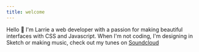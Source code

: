 ```yaml
---
title: welcome
---
```


Hello 👋 I'm Larrie a web developer with a passion for making beautiful interfaces with CSS and Javascript. When I'm not coding, I'm designing in Sketch or making music, check out my tunes on [Soundcloud](https://soundcloud.com/djlemsip)

